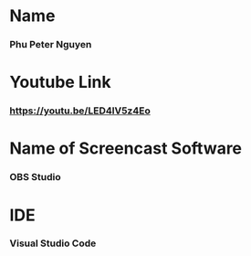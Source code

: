 # Name
### Phu Peter Nguyen

# Youtube Link
### https://youtu.be/LED4lV5z4Eo

# Name of Screencast Software
### OBS Studio

# IDE
### Visual Studio Code
